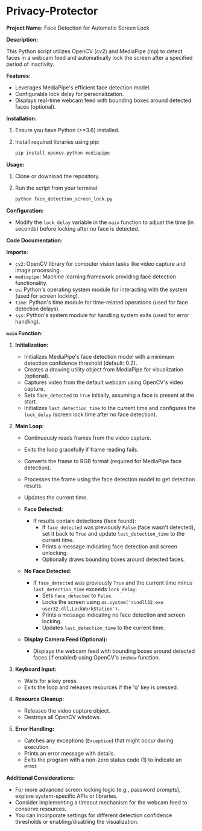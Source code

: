 # Privacy-Protector

**Project Name:** Face Detection for Automatic Screen Lock

**Description:**

This Python script utilizes OpenCV (cv2) and MediaPipe (mp) to detect faces in a webcam feed and automatically lock the screen after a specified period of inactivity.

**Features:**

- Leverages MediaPipe's efficient face detection model.
- Configurable lock delay for personalization.
- Displays real-time webcam feed with bounding boxes around detected faces (optional).

**Installation:**

1. Ensure you have Python (>=3.6) installed.
2. Install required libraries using pip:

   ```bash
   pip install opencv-python mediapipe
   ```

**Usage:**

1. Clone or download the repository.
2. Run the script from your terminal:

   ```bash
   python face_detection_screen_lock.py
   ```

**Configuration:**

- Modify the `lock_delay` variable in the `main` function to adjust the time (in seconds) before locking after no face is detected.

**Code Documentation:**

**Imports:**

- `cv2`: OpenCV library for computer vision tasks like video capture and image processing.
- `mediapipe`: Machine learning framework providing face detection functionality.
- `os`: Python's operating system module for interacting with the system (used for screen locking).
- `time`: Python's time module for time-related operations (used for face detection delays).
- `sys`: Python's system module for handling system exits (used for error handling).

**`main` Function:**

1. **Initialization:**
   - Initializes MediaPipe's face detection model with a minimum detection confidence threshold (default: 0.2).
   - Creates a drawing utility object from MediaPipe for visualization (optional).
   - Captures video from the default webcam using OpenCV's video capture.
   - Sets `face_detected` to `True` initially, assuming a face is present at the start.
   - Initializes `last_detection_time` to the current time and configures the `lock_delay` (screen lock time after no face detection).

2. **Main Loop:**
   - Continuously reads frames from the video capture.
   - Exits the loop gracefully if frame reading fails.
   - Converts the frame to RGB format (required for MediaPipe face detection).
   - Processes the frame using the face detection model to get detection results.
   - Updates the current time.

   - **Face Detected:**
     - If results contain detections (face found):
       - If `face_detected` was previously `False` (face wasn't detected), set it back to `True` and update `last_detection_time` to the current time.
       - Prints a message indicating face detection and screen unlocking.
       - Optionally draws bounding boxes around detected faces.

   - **No Face Detected:**
     - If `face_detected` was previously `True` and the current time minus `last_detection_time` exceeds `lock_delay`:
       - Sets `face_detected` to `False`.
       - Locks the screen using `os.system('rundll32.exe user32.dll,LockWorkStation')`.
       - Prints a message indicating no face detection and screen locking.
       - Updates `last_detection_time` to the current time.

   - **Display Camera Feed (Optional):**
     - Displays the webcam feed with bounding boxes around detected faces (if enabled) using OpenCV's `imshow` function.

3. **Keyboard Input:**
   - Waits for a key press.
   - Exits the loop and releases resources if the 'q' key is pressed.

4. **Resource Cleanup:**
   - Releases the video capture object.
   - Destroys all OpenCV windows.

5. **Error Handling:**
   - Catches any exceptions (`Exception`) that might occur during execution.
   - Prints an error message with details.
   - Exits the program with a non-zero status code (1) to indicate an error.

**Additional Considerations:**

- For more advanced screen locking logic (e.g., password prompts), explore system-specific APIs or libraries.
- Consider implementing a timeout mechanism for the webcam feed to conserve resources.
- You can incorporate settings for different detection confidence thresholds or enabling/disabling the visualization.

